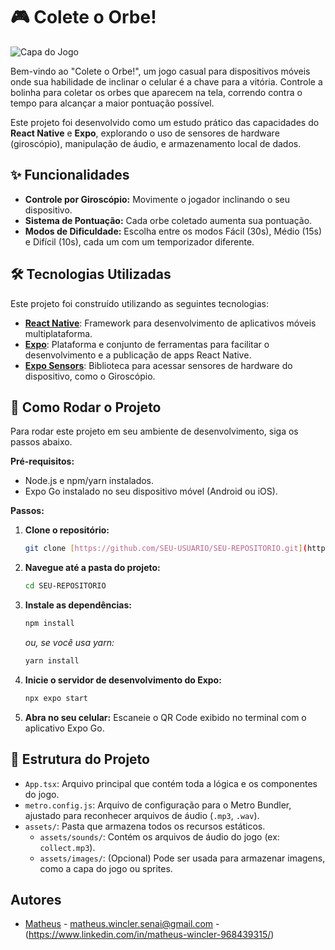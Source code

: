 # 🎮 Colete o Orbe!

![Capa do Jogo](https://i.imgur.com/8QO9y9q.png)

Bem-vindo ao "Colete o Orbe!", um jogo casual para dispositivos móveis onde sua habilidade de inclinar o celular é a chave para a vitória. Controle a bolinha para coletar os orbes que aparecem na tela, correndo contra o tempo para alcançar a maior pontuação possível.

Este projeto foi desenvolvido como um estudo prático das capacidades do **React Native** e **Expo**, explorando o uso de sensores de hardware (giroscópio), manipulação de áudio, e armazenamento local de dados.

## ✨ Funcionalidades

* **Controle por Giroscópio:** Movimente o jogador inclinando o seu dispositivo.
* **Sistema de Pontuação:** Cada orbe coletado aumenta sua pontuação.
* **Modos de Dificuldade:** Escolha entre os modos Fácil (30s), Médio (15s) e Difícil (10s), cada um com um temporizador diferente.

## 🛠️ Tecnologias Utilizadas

Este projeto foi construído utilizando as seguintes tecnologias:

* **[React Native](https://reactnative.dev/)**: Framework para desenvolvimento de aplicativos móveis multiplataforma.
* **[Expo](https://expo.dev/)**: Plataforma e conjunto de ferramentas para facilitar o desenvolvimento e a publicação de apps React Native.
* **[Expo Sensors](https://docs.expo.dev/versions/latest/sdk/sensors/)**: Biblioteca para acessar sensores de hardware do dispositivo, como o Giroscópio.

## 🚀 Como Rodar o Projeto

Para rodar este projeto em seu ambiente de desenvolvimento, siga os passos abaixo.

**Pré-requisitos:**
* Node.js e npm/yarn instalados.
* Expo Go instalado no seu dispositivo móvel (Android ou iOS).

**Passos:**

1.  **Clone o repositório:**
    ```bash
    git clone [https://github.com/SEU-USUARIO/SEU-REPOSITORIO.git](https://github.com/SEU-USUARIO/SEU-REPOSITORIO.git)
    ```

2.  **Navegue até a pasta do projeto:**
    ```bash
    cd SEU-REPOSITORIO
    ```

3.  **Instale as dependências:**
    ```bash
    npm install
    ```
    *ou, se você usa yarn:*
    ```bash
    yarn install
    ```

4.  **Inicie o servidor de desenvolvimento do Expo:**
    ```bash
    npx expo start
    ```

5.  **Abra no seu celular:**
    Escaneie o QR Code exibido no terminal com o aplicativo Expo Go.

## 📂 Estrutura do Projeto

* `App.tsx`: Arquivo principal que contém toda a lógica e os componentes do jogo.
* `metro.config.js`: Arquivo de configuração para o Metro Bundler, ajustado para reconhecer arquivos de áudio (`.mp3`, `.wav`).
* `assets/`: Pasta que armazena todos os recursos estáticos.
    * `assets/sounds/`: Contém os arquivos de áudio do jogo (ex: `collect.mp3`).
    * `assets/images/`: (Opcional) Pode ser usada para armazenar imagens, como a capa do jogo ou sprites.

## Autores
- [Matheus](https://github.com/Matheus2614) - matheus.wincler.senai@gmail.com - (https://www.linkedin.com/in/matheus-wincler-968439315/)